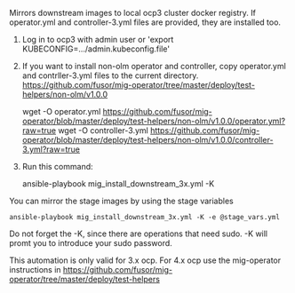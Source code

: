 Mirrors downstream images to local ocp3 cluster docker registry. If operator.yml and controller-3.yml files are provided, they are installed too.

1. Log in to ocp3 with admin user or 'export KUBECONFIG=.../admin.kubeconfig.file'
2. If you want to install non-olm operator and controller, copy operator.yml and contrller-3.yml files to the current directory.
    https://github.com/fusor/mig-operator/tree/master/deploy/test-helpers/non-olm/v1.0.0

    wget -O operator.yml https://github.com/fusor/mig-operator/blob/master/deploy/test-helpers/non-olm/v1.0.0/operator.yml?raw=true
    wget -O controller-3.yml https://github.com/fusor/mig-operator/blob/master/deploy/test-helpers/non-olm/v1.0.0/controller-3.yml?raw=true

3. Run this command:

    ansible-playbook mig_install_downstream_3x.yml -K

You can mirror the stage images by using the stage variables

    ansible-playbook mig_install_downstream_3x.yml -K -e @stage_vars.yml

Do not forget the -K, since there are operations that need sudo. -K will promt you to introduce your sudo password.

This automation is only valid for 3.x ocp. For 4.x ocp use the mig-operator instructions in https://github.com/fusor/mig-operator/tree/master/deploy/test-helpers
